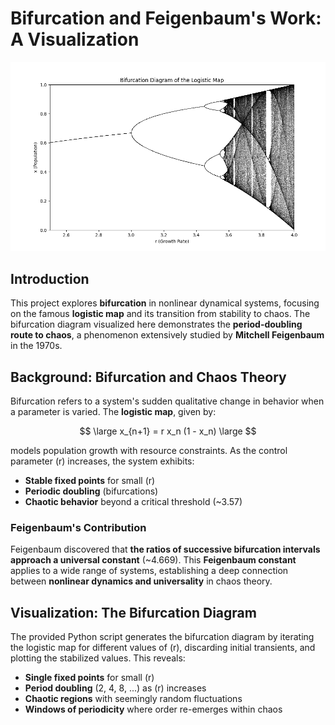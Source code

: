 # Bifurcation and Feigenbaum's Work: A Visualization

![Bifurcation](Bifurcation.png)

## Introduction

This project explores **bifurcation** in nonlinear dynamical systems, focusing on the famous **logistic map** and its transition from stability to chaos. The bifurcation diagram visualized here demonstrates the **period-doubling route to chaos**, a phenomenon extensively studied by **Mitchell Feigenbaum** in the 1970s.

## Background: Bifurcation and Chaos Theory

Bifurcation refers to a system's sudden qualitative change in behavior when a parameter is varied. The **logistic map**, given by:

$$
\large
x_{n+1} = r x_n (1 - x_n)
\large
$$

models population growth with resource constraints. As the control parameter \(r\) increases, the system exhibits:

- **Stable fixed points** for small \(r\)
- **Periodic doubling** (bifurcations)
- **Chaotic behavior** beyond a critical threshold (\~3.57)

### Feigenbaum's Contribution

Feigenbaum discovered that **the ratios of successive bifurcation intervals approach a universal constant** (\~4.669). This **Feigenbaum constant** applies to a wide range of systems, establishing a deep connection between **nonlinear dynamics and universality** in chaos theory.

## Visualization: The Bifurcation Diagram

The provided Python script generates the bifurcation diagram by iterating the logistic map for different values of \(r\), discarding initial transients, and plotting the stabilized values. This reveals:

- **Single fixed points** for small \(r\)
- **Period doubling** (2, 4, 8, ...) as \(r\) increases
- **Chaotic regions** with seemingly random fluctuations
- **Windows of periodicity** where order re-emerges within chaos
